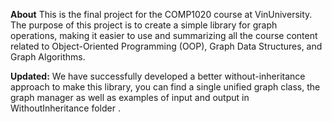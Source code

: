 **About**
This is the final project for the COMP1020 course at VinUniversity. The purpose of this project is to create a simple library for graph operations, making it easier to use and summarizing all the course content related to Object-Oriented Programming (OOP), Graph Data Structures, and Graph Algorithms.

**Updated:**
We have successfully developed a better without-inheritance approach to make this library, you can find a single unified graph class, the graph manager as well as examples of input and output in WithoutInheritance folder
.

